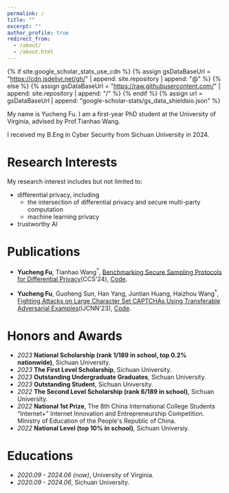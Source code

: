 ```yaml
---
permalink: /
title: ""
excerpt: ""
author_profile: true
redirect_from: 
  - /about/
  - /about.html
---
```


{% if site.google_scholar_stats_use_cdn %}
{% assign gsDataBaseUrl = "https://cdn.jsdelivr.net/gh/" | append: site.repository | append: "@" %}
{% else %}
{% assign gsDataBaseUrl = "https://raw.githubusercontent.com/" | append: site.repository | append: "/" %}
{% endif %}
{% assign url = gsDataBaseUrl | append: "google-scholar-stats/gs_data_shieldsio.json" %}

<span class='anchor' id='about-me'></span>

My name is Yucheng Fu. I am a first-year PhD student at the University of Virginia, advised by Prof.Tianhao Wang.

I received my B.Eng in Cyber Security from Sichuan University in 2024.


# Research Interests
My research interest includes but not limited to:

- differential privacy, including
  - the intersection of differential privacy and secure multi-party computation
  - machine learning privacy
- trustworthy AI


# Publications 


- **Yucheng Fu**, Tianhao Wang<sup>*</sup>, [Benchmarking Secure Sampling Protocols for Differential Privacy](https://arxiv.org/abs/2409.10667)(CCS'24),
[<u>Code</u>]([https://scholar.google.com/citations?view_op=view_citation&hl=zh-CN&user=DhtAFkwAAAAJ&citation_for_view=DhtAFkwAAAAJ:ALROH1vI_8AC](https://github.com/yuchengxj/Secure-sampling-benchmark)).


- **Yucheng Fu**, Guoheng Sun, Han Yang, Juntian Huang, Haizhou Wang<sup>*</sup>, [Fighting Attacks on Large Character Set CAPTCHAs Using Transferable Adversarial Examples](https://ieeexplore.ieee.org/abstract/document/10191881)(IJCNN'23),
[<u>Code</u>]([https://scholar.google.com/citations?view_op=view_citation&hl=zh-CN&user=DhtAFkwAAAAJ&citation_for_view=DhtAFkwAAAAJ:ALROH1vI_8AC](https://github.com/yuchengxj/Defense-for-LCSCaptcha)).




# Honors and Awards


- *2023* **National Scholarship (rank 1/189 in school, top 0.2\% nationwide)**, Sichuan University.
- *2023* **The First Level Scholarship**, Sichuan University.
- *2023* **Outstanding Undergraduate Graduates**, Sichuan University.
- *2023* **Outstanding Student**, Sichuan University.
- *2022* **The Second Level Scholarship (rank 6/189 in school)**, Sichuan University.
- *2022* **National 1st Prize**, The 8th China International College Students “Internet+” Internet Innovation and Entrepreneurship Competition. Ministry of Education of the People's Republic of China.
- *2022* **National Level (top 10\% in school)**, Sichuan Universiy.

# Educations
- *2020.09 - 2024.06 (now)*, University of Virginia. 
- *2020.09 - 2024.06*, Sichuan University. 



